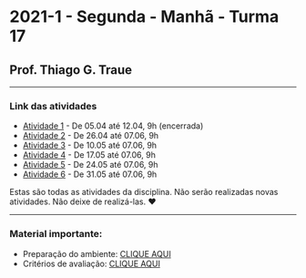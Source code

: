 # 2021-1 - Segunda - Manhã - Turma 17
## Prof. Thiago G. Traue

***

### Link das atividades

 - [Atividade 1](https://forms.gle/mjqqat87A44EX19M9) - De 05.04 até 12.04, 9h (encerrada)
 - [Atividade 2](https://forms.gle/uqnYf67rfyqNdjrw5) - De 26.04 até 07.06, 9h
 - [Atividade 3](https://forms.gle/dWRyvJQoW6qQdUfGA) - De 10.05 até 07.06, 9h
 - [Atividade 4](https://forms.gle/N68kFSPW4tsSQNWVA) - De 17.05 até 07.06, 9h
 - [Atividade 5](https://forms.gle/iF4FvfpAjT46Qckm6) - De 24.05 até 07.06, 9h
 - [Atividade 6](https://forms.gle/oeBWnxoDMAKYTMKj8) - De 31.05 até 07.06, 9h


Estas são todas as atividades da disciplina. Não serão realizadas novas atividades. Não deixe de realizá-las. ❤️


***

### Material importante:

- Preparação do ambiente: [CLIQUE AQUI](https://github.com/traue/2021-1_segunda_manha/wiki/Prepara%C3%A7%C3%A3o-do-Ambiente-de-desenvolvimento)
- Critérios de avaliação: [CLIQUE AQUI](https://github.com/traue/2021-1_segunda_manha/wiki/Crit%C3%A9rios-de-avalia%C3%A7%C3%A3o)
